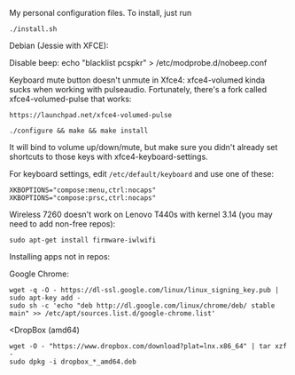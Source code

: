 My personal configuration files. To install, just run

    ./install.sh

Debian (Jessie with XFCE):

Disable beep:
    echo "blacklist pcspkr" > /etc/modprobe.d/nobeep.conf

Keyboard mute button doesn't unmute in Xfce4:
xfce4-volumed kinda sucks when working with pulseaudio. Fortunately, there's a fork called xfce4-volumed-pulse that works:

    https://launchpad.net/xfce4-volumed-pulse

    ./configure && make && make install

It will bind to volume up/down/mute, but make sure you didn't already set shortcuts to those keys with xfce4-keyboard-settings.


For keyboard settings, edit `/etc/default/keyboard` and use one of these:

    XKBOPTIONS="compose:menu,ctrl:nocaps"
    XKBOPTIONS="compose:prsc,ctrl:nocaps"


Wireless 7260 doesn't work on Lenovo T440s with kernel 3.14 (you may need to add non-free repos):

    sudo apt-get install firmware-iwlwifi


Installing apps not in repos:

Google Chrome:

    wget -q -O - https://dl-ssl.google.com/linux/linux_signing_key.pub | sudo apt-key add -
    sudo sh -c 'echo "deb http://dl.google.com/linux/chrome/deb/ stable main" >> /etc/apt/sources.list.d/google-chrome.list'


<DropBox (amd64)

    wget -O - "https://www.dropbox.com/download?plat=lnx.x86_64" | tar xzf -
    sudo dpkg -i dropbox_*_amd64.deb
